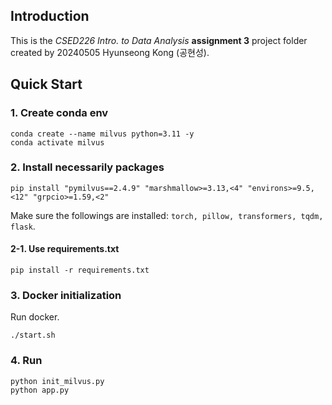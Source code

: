 ## Introduction
This is the *CSED226 Intro. to Data Analysis* **assignment 3** project folder created by 20240505 Hyunseong Kong (공현성).

## Quick Start
### 1. Create conda env
```shell
conda create --name milvus python=3.11 -y
conda activate milvus
```

### 2. Install necessarily packages
```shell
pip install "pymilvus==2.4.9" "marshmallow>=3.13,<4" "environs>=9.5,<12" "grpcio>=1.59,<2"
```
Make sure the followings are installed: `torch, pillow, transformers, tqdm, flask`.

#### 2-1. Use requirements.txt
```shell
pip install -r requirements.txt
```

### 3. Docker initialization
Run docker.
```shell
./start.sh
```

### 4. Run
```shell
python init_milvus.py
python app.py
```

